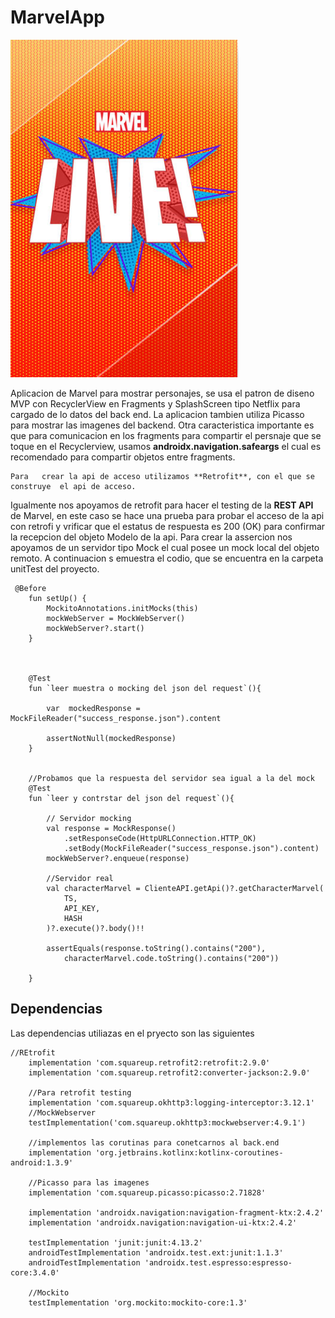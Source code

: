 # MarvelApp
![](marvel_splash.png)

Aplicacion de Marvel para mostrar personajes, se usa el patron de diseno MVP con RecyclerView en Fragments y SplashScreen tipo Netflix para cargado de lo datos del back end. La aplicacion tambien utiliza  Picasso para mostrar las imagenes del backend. Otra caracteristica importante es que para comunicacion en los fragments para compartir el persnaje que se toque en el Recyclerview, usamos **androidx.navigation.safeargs** el cual es recomendado para compartir objetos entre fragments.

    Para   crear la api de acceso utilizamos **Retrofit**, con el que se construye  el api de acceso. 

Igualmente nos apoyamos de retrofit para hacer el  testing de la **REST API** de Marvel, en este caso se hace una prueba para probar el acceso de la api con retrofi y vrificar que el estatus de respuesta es 200 (OK) para confirmar la recepcion del objeto Modelo de la api.
Para crear la assercion nos apoyamos de un servidor tipo Mock el cual posee un mock local del objeto remoto. A continuacion s emuestra el codio, que se encuentra en la carpeta unitTest del proyecto.

```
 @Before
    fun setUp() {
        MockitoAnnotations.initMocks(this)
        mockWebServer = MockWebServer()
        mockWebServer?.start()
    }



    @Test
    fun `leer muestra o mocking del json del request`(){
        
        var  mockedResponse = MockFileReader("success_response.json").content

        assertNotNull(mockedResponse)
    }


    //Probamos que la respuesta del servidor sea igual a la del mock
    @Test
    fun `leer y contrstar del json del request`(){

        // Servidor mocking
        val response = MockResponse()
            .setResponseCode(HttpURLConnection.HTTP_OK)
            .setBody(MockFileReader("success_response.json").content)
        mockWebServer?.enqueue(response)

        //Servidor real
        val characterMarvel = ClienteAPI.getApi()?.getCharacterMarvel(
            TS,
            API_KEY,
            HASH
        )?.execute()?.body()!!

        assertEquals(response.toString().contains("200"),
            characterMarvel.code.toString().contains("200"))

    }
```



## Dependencias

 Las dependencias  utiliazas en el pryecto son las siguientes


```
//REtrofit
    implementation 'com.squareup.retrofit2:retrofit:2.9.0'
    implementation 'com.squareup.retrofit2:converter-jackson:2.9.0'

    //Para retrofit testing
    implementation 'com.squareup.okhttp3:logging-interceptor:3.12.1'
    //MockWebserver
    testImplementation('com.squareup.okhttp3:mockwebserver:4.9.1')

    //implementos las corutinas para conetcarnos al back.end
    implementation 'org.jetbrains.kotlinx:kotlinx-coroutines-android:1.3.9'

    //Picasso para las imagenes
    implementation 'com.squareup.picasso:picasso:2.71828'

    implementation 'androidx.navigation:navigation-fragment-ktx:2.4.2'
    implementation 'androidx.navigation:navigation-ui-ktx:2.4.2'

    testImplementation 'junit:junit:4.13.2'
    androidTestImplementation 'androidx.test.ext:junit:1.1.3'
    androidTestImplementation 'androidx.test.espresso:espresso-core:3.4.0'

    //Mockito
    testImplementation 'org.mockito:mockito-core:1.3'
```

